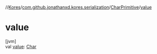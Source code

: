//[Kores](../../../index.md)/[com.github.jonathanxd.kores.serialization](../index.md)/[CharPrimitive](index.md)/[value](value.md)

# value

[jvm]\
val [value](value.md): [Char](https://kotlinlang.org/api/latest/jvm/stdlib/kotlin/-char/index.html)
